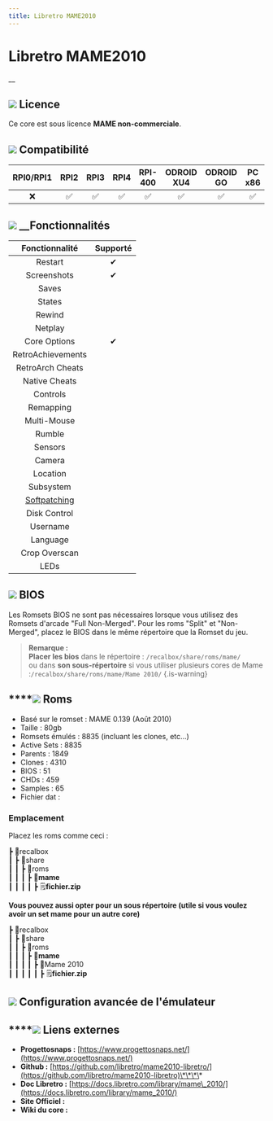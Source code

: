 ```yaml
---
title: Libretro MAME2010​
---
```


# Libretro MAME2010​

\_\_

## ![](/migration-images/emulateurs/arcade/mame/gerald-g-parchment-background-or-border-5.svg) Licence

Ce core est sous licence **MAME non-commerciale**.

## ![](/migration-images/emulateurs/arcade/mame/compatibility.png) Compatibilité

| RPI0/RPI1 | RPI2 | RPI3 | RPI4 | RPI-400 | ODROID XU4 | ODROID GO | PC x86 | PC x86\_64 |
| :---: | :---: | :---: | :---: | :---: | :---: | :---: | :---: | :---: |
| ❌  | ✅ | ✅ | ✅ | ✅ | ✅ | ✅ | ✅ | ✅ |

## ![](/migration-images/emulateurs/arcade/mame/hammer-28636_640.png) __Fonctionnalités

| Fonctionnalité | Supporté |
| :---: | :---: |
| Restart | ✔ |
| Screenshots | ✔ |
| Saves |  |
| States |  |
| Rewind |  |
| Netplay |  |
| Core Options | ✔ |
| RetroAchievements |  |
| RetroArch Cheats |  |
| Native Cheats |  |
| Controls |  |
| Remapping |  |
| Multi-Mouse |  |
| Rumble |  |
| Sensors |  |
| Camera |  |
| Location |  |
| Subsystem |  |
| [Softpatching](https://docs.libretro.com/guides/softpatching/) |  |
| Disk Control |  |
| Username |  |
| Language |  |
| Crop Overscan |  |
| LEDs |  |

## ![](/migration-images/emulateurs/arcade/mame/tqfp32.svg) BIOS

Les Romsets BIOS ne sont pas nécessaires lorsque vous utilisez des Romsets d'arcade "Full Non-Merged". Pour les roms "Split" et "Non-Merged", placez le BIOS dans le même répertoire que la Romset du jeu.


>**Remarque :  
>Placer les bios** dans le répertoire : `/recalbox/share/roms/mame/`   
>ou dans **son sous-répertoire** si vous utiliser plusieurs cores de Mame :`/recalbox/share/roms/mame/Mame 2010/`
{.is-warning}

## \*\*\*\*![](/migration-images/emulateurs/arcade/mame/rom-30098_640.png) **Roms**

* Basé sur le romset : MAME 0.139 \(Août 2010\)
* Taille : 80gb
* Romsets émulés : 8835 \(incluant les clones, etc...\)
* Active Sets : 8835
* Parents : 1849
* Clones : 4310
* BIOS : 51
* CHDs : 459
* Samples : 65
* Fichier dat : 

### **Emplacement**

Placez les roms comme ceci : 

┣ 📁recalbox  
┃ ┣ 📁share  
┃ ┃ ┣ 📁roms  
┃ ┃ ┃ ┣ 📁**mame**  
┃ ┃ ┃ ┃ ┣ 🗒**fichier.zip**  

**Vous pouvez aussi opter pour un sous répertoire \(utile si vous voulez avoir un set mame pour un autre core\)**

┣ 📁recalbox  
┃ ┣ 📁share  
┃ ┃ ┣ 📁roms  
┃ ┃ ┃ ┣ 📁**mame**  
┃ ┃ ┃ ┃ ┣ 📁Mame 2010  
┃ ┃ ┃ ┃ ┃ ┣ 🗒**fichier.zip**  

## ![](/migration-images/emulateurs/arcade/mame/hammer-28636_640.png) Configuration avancée de l'émulateur

###  <a id="options-du-core"></a>

## \*\*\*\*![](/migration-images/emulateurs/arcade/mame/kisspng-web-development-world-wide-web-computer-icons-webs-world-wide-web-icon-png-5ab05c24477216.4540070115215073642927.png) **Liens externes**

* **Progettosnaps :** [https://www.progettosnaps.net/](https://www.progettosnaps.net/)
* **Github :** [https://github.com/libretro/mame2010-libretro/](https://github.com/libretro/mame2010-libretro)\*\*\*\*
* **Doc Libretro :** [https://docs.libretro.com/library/mame\_2010/](https://docs.libretro.com/library/mame_2010/)
* **Site Officiel :** 
* **Wiki du core :** 

